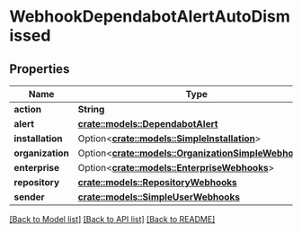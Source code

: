 # WebhookDependabotAlertAutoDismissed

## Properties

Name | Type | Description | Notes
------------ | ------------- | ------------- | -------------
**action** | **String** |  | 
**alert** | [**crate::models::DependabotAlert**](dependabot-alert.md) |  | 
**installation** | Option<[**crate::models::SimpleInstallation**](simple-installation.md)> |  | [optional]
**organization** | Option<[**crate::models::OrganizationSimpleWebhooks**](organization-simple-webhooks.md)> |  | [optional]
**enterprise** | Option<[**crate::models::EnterpriseWebhooks**](enterprise-webhooks.md)> |  | [optional]
**repository** | [**crate::models::RepositoryWebhooks**](repository-webhooks.md) |  | 
**sender** | [**crate::models::SimpleUserWebhooks**](simple-user-webhooks.md) |  | 

[[Back to Model list]](../README.md#documentation-for-models) [[Back to API list]](../README.md#documentation-for-api-endpoints) [[Back to README]](../README.md)


